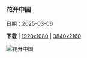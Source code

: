 ### 花开中国

日期：2025-03-06

**下载**  |  [1920x1080](https://cn.bing.com/th?id=OHR.PlumBlossom_ZH-CN5888621119_1920x1080.jpg)  |  [3840x2160](https://cn.bing.com/th?id=OHR.PlumBlossom_ZH-CN5888621119_UHD.jpg)

![花开中国](https://cn.bing.com/th?id=OHR.PlumBlossom_ZH-CN5888621119_1920x1080.jpg "中国的梅花 (© zhikun sun/Getty Images)")

